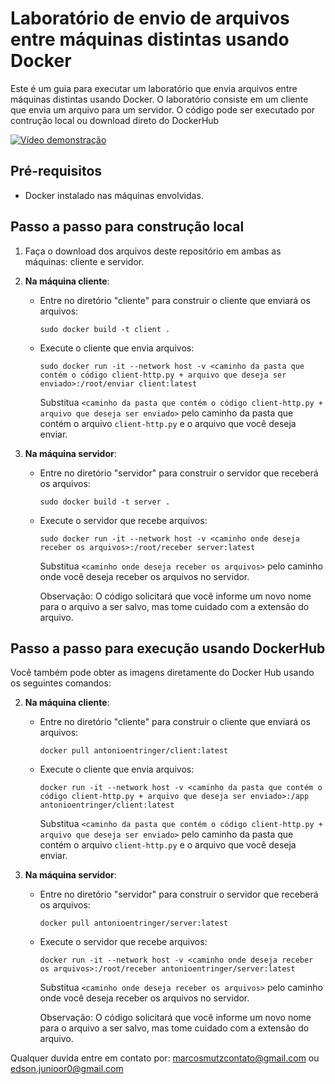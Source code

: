# Laboratório de envio de arquivos entre máquinas distintas usando Docker

Este é um guia para executar um laboratório que envia arquivos entre máquinas distintas usando Docker. O laboratório consiste em um cliente que envia um arquivo para um servidor. O código pode ser executado por contrução local ou download direto do DockerHub

[![Vídeo demonstração](https://i9.ytimg.com/vi_webp/A9g1WDBmnhA/mq1.webp?sqp=CNCktaUG-oaymwEmCMACELQB8quKqQMa8AEB-AH-CYAC0AWKAgwIABABGH8gEyg7MA8=&rs=AOn4CLDNbl-dXsZXlKNva-6cMp1k0Pu7lA)](https://www.youtube.com/watch?v=A9g1WDBmnhA&ab_channel=AntonioEntringer)


## Pré-requisitos

- Docker instalado nas máquinas envolvidas.

## Passo a passo para construção local

1. Faça o download dos arquivos deste repositório em ambas as máquinas: cliente e servidor.

2. **Na máquina cliente**:
   - Entre no diretório "cliente" para construir o cliente que enviará os arquivos:
     ```
     sudo docker build -t client .
     ```
   - Execute o cliente que envia arquivos:
     ```
     sudo docker run -it --network host -v <caminho da pasta que contém o código client-http.py + arquivo que deseja ser enviado>:/root/enviar client:latest
     ```
     Substitua `<caminho da pasta que contém o código client-http.py + arquivo que deseja ser enviado>` pelo caminho da pasta que contém o arquivo `client-http.py` e o arquivo que você deseja enviar.

3. **Na máquina servidor**:
   - Entre no diretório "servidor" para construir o servidor que receberá os arquivos:
     ```
     sudo docker build -t server .
     ```
   - Execute o servidor que recebe arquivos:
     ```
     sudo docker run -it --network host -v <caminho onde deseja receber os arquivos>:/root/receber server:latest
     ```
     Substitua `<caminho onde deseja receber os arquivos>` pelo caminho onde você deseja receber os arquivos no servidor.

     Observação: O código solicitará que você informe um novo nome para o arquivo a ser salvo, mas tome cuidado com a extensão do arquivo.

## Passo a passo para execução usando DockerHub

Você também pode obter as imagens diretamente do Docker Hub usando os seguintes comandos:

2. **Na máquina cliente**:
   - Entre no diretório "cliente" para construir o cliente que enviará os arquivos:
     ```
     docker pull antonioentringer/client:latest
     ```
   - Execute o cliente que envia arquivos:
     ```
     docker run -it --network host -v <caminho da pasta que contém o código client-http.py + arquivo que deseja ser enviado>:/app antonioentringer/client:latest
     ```
     Substitua `<caminho da pasta que contém o código client-http.py + arquivo que deseja ser enviado>` pelo caminho da pasta que contém o arquivo `client-http.py` e o arquivo que você deseja enviar.

3. **Na máquina servidor**:
   - Entre no diretório "servidor" para construir o servidor que receberá os arquivos:
     ```
     docker pull antonioentringer/server:latest
     ```
   - Execute o servidor que recebe arquivos:
     ```
     docker run -it --network host -v <caminho onde deseja receber os arquivos>:/root/receber antonioentringer/server:latest
     ```
     Substitua `<caminho onde deseja receber os arquivos>` pelo caminho onde você deseja receber os arquivos no servidor.

     Observação: O código solicitará que você informe um novo nome para o arquivo a ser salvo, mas tome cuidado com a extensão do arquivo.


Qualquer duvida entre em contato por: marcosmutzcontato@gmail.com ou edson.junioor0@gmail.com

